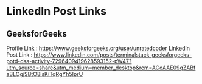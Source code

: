 # LinkedIn Post Links

## GeeksforGeeks

Profile Link : https://www.geeksforgeeks.org/user/unratedcoder
LinkedIn Post Link : https://www.linkedin.com/posts/terminalstack_geeksforgeeks-potd-dsa-activity-7296409419628593152-pW47?utm_source=share&utm_medium=member_desktop&rcm=ACoAAE09qZABfaBLOgjSBtO8lsKiTqRgYh5IprU
